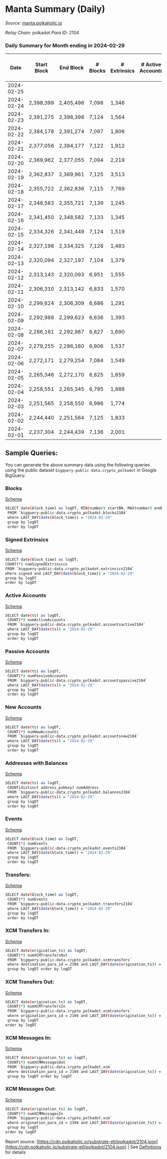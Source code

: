 # Manta Summary (Daily)

_Source_: [manta.polkaholic.io](https://manta.polkaholic.io)

*Relay Chain*: polkadot
*Para ID*: 2104



### Daily Summary for Month ending in 2024-02-29


| Date    | Start Block | End Block | # Blocks | # Extrinsics | # Active Accounts | # Passive Accounts | # New Accounts | # Addresses | # Events  | # Transfers ($USD) | # XCM Transfers In ($USD) | # XCM Transfers Out ($USD) | # XCM In | # XCM Out | Issues |
|---------|-------------|-----------|----------|--------------|-------------------|--------------------|----------------|-------------|-----------|--------------------|---------------------------|----------------------------|----------|-----------|--------|
| 2024-02-25 |  |  |  |  |  |  |  |  |  |   |   |   |  |  |  |
| 2024-02-24 | 2,398,399 | 2,405,496 | 7,098 | 1,346 |  |  |  | 20,049 | 83,646 | 174  |   |   |  |  |  |
| 2024-02-23 | 2,391,275 | 2,398,398 | 7,124 | 1,564 |  |  |  | 20,000 | 85,845 | 263  |   |   |  |  |  |
| 2024-02-22 | 2,384,178 | 2,391,274 | 7,097 | 1,806 |  |  |  | 19,925 | 87,408 | 258  |   |   |  |  |  |
| 2024-02-21 | 2,377,056 | 2,384,177 | 7,122 | 1,912 |  |  |  | 19,824 | 87,847 | 340  |   |   |  |  |  |
| 2024-02-20 | 2,369,962 | 2,377,055 | 7,094 | 2,219 |  |  |  | 19,739 | 91,414 | 422  |   |   |  |  |  |
| 2024-02-19 | 2,362,837 | 2,369,961 | 7,125 | 3,513 |  |  |  | 19,624 | 103,459 | 916  |   |   |  |  |  |
| 2024-02-18 | 2,355,722 | 2,362,836 | 7,115 | 7,769 |  |  |  | 19,506 | 167,217 | 14,328  |   |   |  |  |  |
| 2024-02-17 | 2,348,583 | 2,355,721 | 7,139 | 1,245 |  |  |  | 19,024 | 79,399 | 116  |   |   |  |  |  |
| 2024-02-16 | 2,341,450 | 2,348,582 | 7,133 | 1,345 |  |  |  | 18,957 | 79,456 | 91  |   |   |  |  |  |
| 2024-02-15 | 2,334,326 | 2,341,449 | 7,124 | 1,519 |  |  |  | 18,870 | 79,884 | 95  |   |   |  |  |  |
| 2024-02-14 | 2,327,198 | 2,334,325 | 7,128 | 1,483 |  |  |  | 18,776 | 78,544 | 123  |   |   |  |  |  |
| 2024-02-13 | 2,320,094 | 2,327,197 | 7,104 | 1,379 |  |  |  | 18,710 | 76,247 | 100  |   |   |  |  |  |
| 2024-02-12 | 2,313,143 | 2,320,093 | 6,951 | 1,555 |  |  |  | 18,637 | 67,846 | 135  |   |   |  |  |  |
| 2024-02-11 | 2,306,310 | 2,313,142 | 6,833 | 1,570 |  |  |  | 18,559 | 76,212 | 104  |   |   |  |  |  |
| 2024-02-10 | 2,299,624 | 2,306,309 | 6,686 | 1,291 |  |  |  | 18,474 | 72,012 | 106  |   |   |  |  |  |
| 2024-02-09 | 2,292,988 | 2,299,623 | 6,636 | 1,393 |  |  |  | 18,404 | 73,210 | 104  |   |   |  |  |  |
| 2024-02-08 | 2,286,161 | 2,292,987 | 6,827 | 1,690 |  |  |  | 18,318 | 69,958 | 149  |   |   |  |  |  |
| 2024-02-07 | 2,279,255 | 2,286,160 | 6,906 | 1,537 |  |  |  | 18,163 | 77,212 | 146  |   |   |  |  |  |
| 2024-02-06 | 2,272,171 | 2,279,254 | 7,084 | 1,549 |  |  |  | 18,065 | 77,488 | 126  |   |   |  |  |  |
| 2024-02-05 | 2,265,346 | 2,272,170 | 6,825 | 1,659 |  |  |  | 17,948 | 75,753 | 142  | 22 ($24,796.68) | 4  |  |  |  |
| 2024-02-04 | 2,258,551 | 2,265,345 | 6,795 | 1,888 |  |  |  | 17,811 | 76,740 | 174  | 11 ($2,454.12) | 4  |  |  |  |
| 2024-02-03 | 2,251,565 | 2,258,550 | 6,986 | 1,774 |  |  |  | 17,668 | 75,136 | 129  | 11 ($251.69) | 1 ($10.10) | 380 | 353 |  |
| 2024-02-02 | 2,244,440 | 2,251,564 | 7,125 | 1,833 |  |  |  | 17,521 | 76,434 | 240  | 23 ($18,063.26) | 3 ($618.00) | 456 | 427 |  |
| 2024-02-01 | 2,237,304 | 2,244,439 | 7,136 | 2,001 |  |  |  | 17,383 | 78,396 | 278  | 46 ($51,023.60) | 9 ($102.43) | 497 | 470 |  |

## Sample Queries:
You can generate the above summary data using the following queries using the public dataset `bigquery-public-data.crypto_polkadot` in Google BigQuery:


### Blocks 

[Schema](https://github.com/colorfulnotion/substrate-etl/blob/main/schema/blocks.json)

```bash
SELECT date(block_time) as logDT, MIN(number) startBN, MAX(number) endBN, COUNT(*) numBlocks 
 FROM `bigquery-public-data.crypto_polkadot.blocks2104`  
 where LAST_DAY(date(block_time)) = "2024-02-29" 
 group by logDT 
 order by logDT
```

### Signed Extrinsics 

[Schema](https://github.com/colorfulnotion/substrate-etl/blob/main/schema/extrinsics.json)

```bash
SELECT date(block_time) as logDT, 
COUNT(*) numSignedExtrinsics 
FROM `bigquery-public-data.crypto_polkadot.extrinsics2104`  
where signed and LAST_DAY(date(block_time)) = "2024-02-29" 
group by logDT 
order by logDT
```

### Active Accounts 

[Schema](https://github.com/colorfulnotion/substrate-etl/blob/main/schema/accountsactive.json)

```bash
SELECT date(ts) as logDT, 
 COUNT(*) numActiveAccounts 
 FROM `bigquery-public-data.crypto_polkadot.accountsactive2104` 
 where LAST_DAY(date(ts)) = "2024-02-29" 
 group by logDT 
 order by logDT
```

### Passive Accounts 

[Schema](https://github.com/colorfulnotion/substrate-etl/blob/main/schema/accountspassive.json)

```bash
SELECT date(ts) as logDT, 
 COUNT(*) numPassiveAccounts 
 FROM `bigquery-public-data.crypto_polkadot.accountspassive2104` 
 where LAST_DAY(date(ts)) = "2024-02-29" 
 group by logDT 
 order by logDT
```

### New Accounts 

[Schema](https://github.com/colorfulnotion/substrate-etl/blob/main/schema/accountsnew.json)

```bash
SELECT date(ts) as logDT, 
 COUNT(*) numNewAccounts 
 FROM `bigquery-public-data.crypto_polkadot.accountsnew2104` 
 where LAST_DAY(date(ts)) = "2024-02-29" 
 group by logDT
 order by logDT
```

### Addresses with Balances 

[Schema](https://github.com/colorfulnotion/substrate-etl/blob/main/schema/balances.json)

```bash
SELECT date(ts) as logDT,
 COUNT(distinct address_pubkey) numAddress 
 FROM `bigquery-public-data.crypto_polkadot.balances2104` 
 where LAST_DAY(date(ts)) = "2024-02-29" 
 group by logDT 
 order by logDT
```

### Events 

[Schema](https://github.com/colorfulnotion/substrate-etl/blob/main/schema/events.json)

```bash
SELECT date(block_time) as logDT, 
 COUNT(*) numEvents 
 FROM `bigquery-public-data.crypto_polkadot.events2104` 
 where LAST_DAY(date(block_time)) = "2024-02-29" 
 group by logDT 
 order by logDT
```

### Transfers:

[Schema](https://github.com/colorfulnotion/substrate-etl/blob/main/schema/transfers.json)

```bash
SELECT date(block_time) as logDT, 
 COUNT(*) numEvents 
 FROM `bigquery-public-data.crypto_polkadot.transfers2104` 
 where LAST_DAY(date(block_time)) = "2024-02-29" 
 group by logDT 
 order by logDT
```

### XCM Transfers In: 

[Schema](https://github.com/colorfulnotion/substrate-etl/blob/main/schema/xcmtransfers.json)

```bash
SELECT date(origination_ts) as logDT, 
 COUNT(*) numXCMTransfersOut 
 FROM `bigquery-public-data.crypto_polkadot.xcmtransfers` 
 where destination_para_id = 2104 and LAST_DAY(date(origination_ts)) = "2024-02-29" 
 group by logDT order by logDT
```

### XCM Transfers Out: 

[Schema](https://github.com/colorfulnotion/substrate-etl/blob/main/schema/xcmtransfers.json)

```bash
SELECT date(origination_ts) as logDT, 
 COUNT(*) numXCMTransfersIn 
 FROM `bigquery-public-data.crypto_polkadot.xcmtransfers` 
 where origination_para_id = 2104 and LAST_DAY(date(origination_ts)) = "2024-02-29" 
 group by logDT 
order by logDT
```

### XCM Messages In: 

[Schema](https://github.com/colorfulnotion/substrate-etl/blob/main/schema/xcm.json)

```bash
SELECT date(origination_ts) as logDT, 
 COUNT(*) numXCMMessagesOut 
 FROM `bigquery-public-data.crypto_polkadot.xcm` 
 where destination_para_id = 2104 and LAST_DAY(date(origination_ts)) = "2024-02-29" 
 group by logDT order by logDT
```

### XCM Messages Out: 

[Schema](https://github.com/colorfulnotion/substrate-etl/blob/main/schema/xcm.json)

```bash
SELECT date(origination_ts) as logDT, 
 COUNT(*) numXCMMessagesIn 
 FROM `bigquery-public-data.crypto_polkadot.xcm` 
 where origination_para_id = 2104 and LAST_DAY(date(origination_ts)) = "2024-02-29" 
 group by logDT 
order by logDT
```


Report source: [https://cdn.polkaholic.io/substrate-etl/polkadot/2104.json](https://cdn.polkaholic.io/substrate-etl/polkadot/2104.json) | See [Definitions](/DEFINITIONS.md) for details

